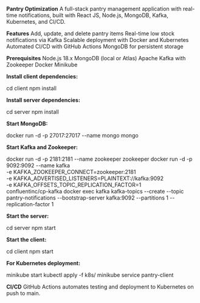 **Pantry Optimization**
A full-stack pantry management application with real-time notifications, built with React JS, Node.js, MongoDB, Kafka, Kubernetes, and CI/CD.

**Features**
Add, update, and delete pantry items
Real-time low stock notifications via Kafka
Scalable deployment with Docker and Kubernetes
Automated CI/CD with GitHub Actions
MongoDB for persistent storage

**Prerequisites**
Node.js 18.x
MongoDB (local or Atlas)
Apache Kafka with Zookeeper
Docker
Minikube

**Install client dependencies:**

cd client
npm install

**Install server dependencies:**

cd server
npm install



**Start MongoDB:**

docker run -d -p 27017:27017 --name mongo mongo



**Start Kafka and Zookeeper:**

docker run -d -p 2181:2181 --name zookeeper zookeeper
docker run -d -p 9092:9092 --name kafka \
  -e KAFKA_ZOOKEEPER_CONNECT=zookeeper:2181 \
  -e KAFKA_ADVERTISED_LISTENERS=PLAINTEXT://kafka:9092 \
  -e KAFKA_OFFSETS_TOPIC_REPLICATION_FACTOR=1 \
  confluentinc/cp-kafka
docker exec kafka kafka-topics --create --topic pantry-notifications --bootstrap-server kafka:9092 --partitions 1 --replication-factor 1



**Start the server:**

cd server
npm start



**Start the client:**

cd client
npm start



**For Kubernetes deployment:**

minikube start
kubectl apply -f k8s/
minikube service pantry-client

**CI/CD**
GitHub Actions automates testing and deployment to Kubernetes on push to main.
